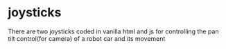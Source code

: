 # joysticks
There are two joysticks coded in vanilla html and js for controlling the pan tilt control(for camera) of a robot car and its movement
